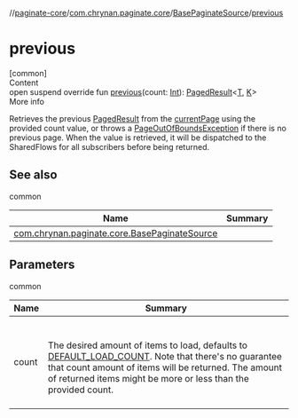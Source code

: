 //[paginate-core](../../index.md)/[com.chrynan.paginate.core](../index.md)/[BasePaginateSource](index.md)/[previous](previous.md)



# previous  
[common]  
Content  
open suspend override fun [previous](previous.md)(count: [Int](https://kotlinlang.org/api/latest/jvm/stdlib/kotlin/-int/index.html)): [PagedResult](../-paged-result/index.md)<[T](index.md), [K](index.md)>  
More info  


Retrieves the previous [PagedResult](../-paged-result/index.md) from the [currentPage](current-page.md) using the provided count value, or throws a [PageOutOfBoundsException](../-page-out-of-bounds-exception/index.md) if there is no previous page. When the value is retrieved, it will be dispatched to the SharedFlows for all subscribers before being returned.



## See also  
  
common  
  
|  Name|  Summary| 
|---|---|
| <a name="com.chrynan.paginate.core/BasePaginateSource/previous/#kotlin.Int/PointingToDeclaration/"></a>[com.chrynan.paginate.core.BasePaginateSource](next.md)| <a name="com.chrynan.paginate.core/BasePaginateSource/previous/#kotlin.Int/PointingToDeclaration/"></a>
  


## Parameters  
  
common  
  
|  Name|  Summary| 
|---|---|
| <a name="com.chrynan.paginate.core/BasePaginateSource/previous/#kotlin.Int/PointingToDeclaration/"></a>count| <a name="com.chrynan.paginate.core/BasePaginateSource/previous/#kotlin.Int/PointingToDeclaration/"></a><br><br>The desired amount of items to load, defaults to [DEFAULT_LOAD_COUNT](../-paginate-repository/-companion/-d-e-f-a-u-l-t_-l-o-a-d_-c-o-u-n-t.md). Note that there's no guarantee that count amount of items will be returned. The amount of returned items might be more or less than the provided count.<br><br>
  
  




